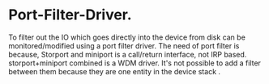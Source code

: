 # Port-Filter-Driver.
To filter out the IO which goes directly into the device from disk can be monitored/modified using a port filter driver. The need of port filter is because, Storport and miniport is a call/return interface, not IRP based. storport+miniport combined is a WDM driver. It's not possible to add a filter between them because they are one entity in the device stack .
